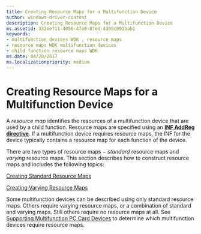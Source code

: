 ```yaml
---
title: Creating Resource Maps for a Multifunction Device
author: windows-driver-content
description: Creating Resource Maps for a Multifunction Device
ms.assetid: 332eef11-4056-4fe0-87ed-4305c091bab1
keywords:
- multifunction devices WDK , resource maps
- resource maps WDK multifunction devices
- child function resource maps WDK
ms.date: 04/20/2017
ms.localizationpriority: medium
---
```


# Creating Resource Maps for a Multifunction Device





A *resource map* identifies the resources of a multifunction device that are used by a child function. Resource maps are specified using an [**INF AddReg directive**](https://msdn.microsoft.com/library/windows/hardware/ff546320). If a multifunction device requires resource maps, the INF for the device typically contains a resource map for each function of the device.

There are two types of resource maps − *standard* resource maps and *varying* resource maps. This section describes how to construct resource maps and includes the following topics:

[Creating Standard Resource Maps](creating-standard-resource-maps.md)

[Creating Varying Resource Maps](creating-varying-resource-maps.md)

Some multifunction devices can be described using only standard resource maps. Others require varying resource maps, or a combination of standard and varying maps. Still others require no resource maps at all. See [Supporting Multifunction PC Card Devices](supporting-multifunction-pc-card-devices.md) to determine which multifunction devices require resource maps.

 

 




